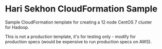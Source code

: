 Hari Sekhon CloudFormation Sample
=================================

Sample CloudFormation template for creating a 12 node CentOS 7 cluster for Hadoop.

This is not a production template, it's for testing only - modify for production specs (would be expensive to run production specs on AWS).
